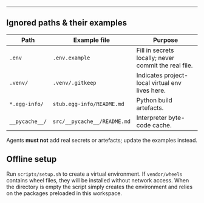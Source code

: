 
---

## Ignored paths & their examples

| Path | Example file | Purpose |
|------|--------------|---------|
| `.env` | `.env.example` | Fill in secrets locally; never commit the real file. |
| `.venv/` | `.venv/.gitkeep` | Indicates project-local virtual env lives here. |
| `*.egg-info/` | `stub.egg-info/README.md` | Python build artefacts. |
| `__pycache__/` | `src/__pycache__/README.md` | Interpreter byte-code cache. |

Agents **must not** add real secrets or artefacts; update the examples instead.

## Offline setup

Run `scripts/setup.sh` to create a virtual environment. If `vendor/wheels` contains wheel files, they will be installed without network access. When the directory is empty the script simply creates the environment and relies on the packages preloaded in this workspace.
